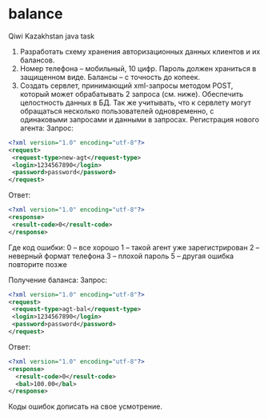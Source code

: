 # balance
Qiwi Kazakhstan java task

1.	Разработать схему хранения авторизационных данных клиентов и их балансов.
2.	Номер телефона – мобильный, 10 цифр. Пароль должен храниться в защищенном виде. Балансы – с точность до копеек. 
3. Создать сервлет, принимающий xml-запросы методом POST, который может обрабатывать 2 запроса (см. ниже). Обеспечить целостность данных в БД. Так же учитывать, что к сервлету могут обращаться несколько  пользователей одновременно, с одинаковыми запросами и данными в запросах.
 Регистрация нового агента:
Запрос:
```xml
<?xml version="1.0" encoding="utf-8"?>
<request>
 <request-type>new-agt</request-type>
 <login>1234567890</login> 
 <password>password</password> 
</request>
```
Ответ:
```xml 
<?xml version="1.0" encoding="utf-8"?>
<response>
 <result-code>0</result-code>
</response>
```
Где код ошибки:
 0  – все хорошо
 1  – такой агент уже  зарегистрирован
 2 – неверный формат телефона
 3 – плохой пароль
 5 – другая ошибка повторите позже

Получение баланса:
Запрос:
```xml
<?xml version="1.0" encoding="utf-8"?>
<request>
 <request-type>agt-bal</request-type>
 <login>1234567890</login> 
 <password>password</password> 
</request>
```
Ответ:
```xml
<?xml version="1.0" encoding="utf-8"?>
<response>
  <result-code>0</result-code>
  <bal>100.00</bal>
</response>
```
Коды ошибок дописать на свое усмотрение.


